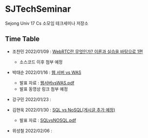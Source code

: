 # SJTechSeminar
Sejong Univ 17 Cs 소모임 테크세미나 저장소 

## Time Table
 - 조찬민 2022/01/09 : [WebRTC란 무엇인가? 이론과 실습을 바탕으로 1편 ](https://velog.io/@happyjarban/WebRTC-%ED%8C%8C%ED%97%A4%EC%B9%98%EA%B8%B0-1-%EC%9D%B4%EB%A1%A0)
   - 소스코드 이후 첨부 예정
   
 - 박태순 2022/01/16 : [웹 서버 vs WAS](https://velog.io/@taesunpark/웹서버-vs-WAS)
   - 발표 자료 : [웹서버vsWAS.pdf](https://github.com/SJAlgorithm/SJTechSeminar/files/7886179/vsWAS.pdf)
   - 발표 동영상 링크 첨부 예정
 - 강구민 2022/01/23 :
 - 김현욱 2022/01/30 : [SQL vs NoSQL(게시글 추가 예정)]()
   - 발표 자료 : [SQLvsNOSQL.pdf](https://github.com/SJAlgorithm/SJTechSeminar/files/8192621/SQLvsNOSQL.pdf)
 - 위성철 2022/02/06 :
